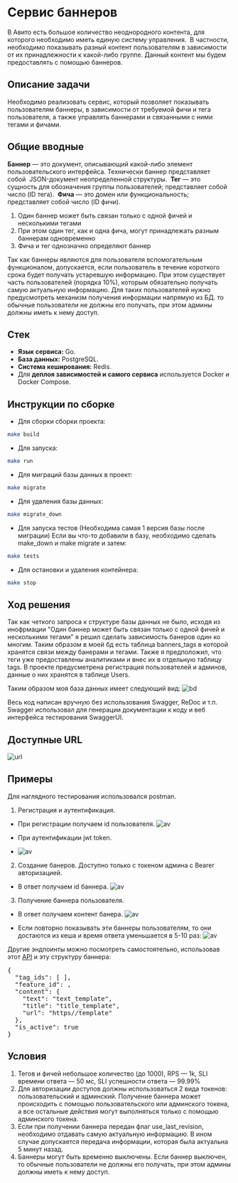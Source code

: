 # Сервис баннеров
В Авито есть большое количество неоднородного контента, для которого необходимо иметь единую систему управления.  В частности, необходимо показывать разный контент пользователям в зависимости от их принадлежности к какой-либо группе. Данный контент мы будем предоставлять с помощью баннеров.
## Описание задачи
Необходимо реализовать сервис, который позволяет показывать пользователям баннеры, в зависимости от требуемой фичи и тега пользователя, а также управлять баннерами и связанными с ними тегами и фичами.
## Общие вводные
**Баннер** — это документ, описывающий какой-либо элемент пользовательского интерфейса. Технически баннер представляет собой  JSON-документ неопределенной структуры. 
**Тег** — это сущность для обозначения группы пользователей; представляет собой число (ID тега). 
**Фича** — это домен или функциональность; представляет собой число (ID фичи).  
1. Один баннер может быть связан только с одной фичей и несколькими тегами
2. При этом один тег, как и одна фича, могут принадлежать разным баннерам одновременно
3. Фича и тег однозначно определяют баннер

Так как баннеры являются для пользователя вспомогательным функционалом, допускается, если пользователь в течение короткого срока будет получать устаревшую информацию.  При этом существует часть пользователей (порядка 10%), которым обязательно получать самую актуальную информацию. Для таких пользователей нужно предусмотреть механизм получения информации напрямую из БД.
то обычные пользователи не должны его получать, при этом админы должны иметь к нему доступ.

## Cтек
- **Язык сервиса:** Go.
- **База данных:**  PostgreSQL.
- **Система кеширования:**  Redis.
- Для **деплоя зависимостей и самого сервиса** используется Docker и Docker Compose.


## Инструкции по сборке
- Для сборки сборки проекта:
```bash
make build
```
- Для запуска:
```bash
make run
```
- Для миграций базы данных в проект:
```bash
make migrate
```
- Для удвления базы данных:
```bash
make migrate_down
```
- Для запуска тестов (Необходима самая 1 версия базы после миграции)
Если вы что-то добавили в базу, необходимо сделать make_down и make migrate и затем:
```bash
make tests
```
- Для остановки и удаления контейнера:
```bash
make stop
```


## Ход решения

Так как четкого запроса к структуре базы данных не было, исходя из инофрмации "Один баннер может быть связан только с одной фичей и несколькими тегами"
я решил сделать зависимость банеров один ко многим.
Таким образом в моей бд есть таблица banners_tags в которой хранятся связи между банерами и тегами.
Также я предположил, что теги уже предоставлены аналитиками и внес их в отдельную таблицу tags.
В проекте предусметрена регистрация пользователей и админов, данные о них хранятся в таблице Users.

Таким образом моя база данных имеет следующий вид:
![bd](./images/bd.png)

Весь код написан вручную без использования Swagger, ReDoc и т.п.
Swagger использовал для генерации документации к коду и веб интерфейса тестирования SwaggerUI.

## Доступные URL
![url](./images/url.png)

## Примеры
Для наглядного тестирования использовался postman.

1. Регистрация и аутентификация. 
- При регистрации получаем id пользователя.
   ![av](./images/1.png)

- При аутентификации jwt token.
- ![av](./images/2.png)

2. Создание банеров. Доступно только с токеном админа с Bearer авторизацией.
- В ответ получаем id баннера.
![av](./images/3.png)


3. Получение баннера пользователя.
- В ответ получаем контент банера.
  ![av](./images/4.png)

- Если повторно показывать эти баннеры пользователям, то они достаются из кеша и время ответа уменьшается в 5-10 раз:
  ![av](./images/5.png)

Другие эндпоинты можно посмотреть самостоятельно, использовав этот [API](https://github.com/avito-tech/backend-trainee-assignment-2024/blob/main/api.yaml)
и эту структуру баннера:
<pre>
{
  "tag_ids": [ ],
  "feature_id": ,
  "content": {
    "text": "text_template",
    "title": "title_template",
    "url": "https//template"
  },
  "is_active": true
}
</pre>

## Условия
1. Тегов и фичей небольшое количество (до 1000), RPS — 1k, SLI времени ответа — 50 мс, SLI успешности ответа — 99.99%
2. Для авторизации доступов должны использоваться 2 вида токенов: пользовательский и админский.  Получение баннера может происходить с помощью пользовательского или админского токена, а все остальные действия могут выполняться только с помощью админского токена.  
4. Если при получении баннера передан флаг use_last_revision, необходимо отдавать самую актуальную информацию.  В ином случае допускается передача информации, которая была актуальна 5 минут назад.
5. Баннеры могут быть временно выключены. Если баннер выключен, то обычные пользователи не должны его получать, при этом админы должны иметь к нему доступ.

